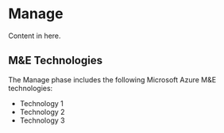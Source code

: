 # Manage

Content in here.

## M&E Technologies

The Manage phase includes the following Microsoft Azure M&E technologies:

- Technology 1
- Technology 2
- Technology 3
